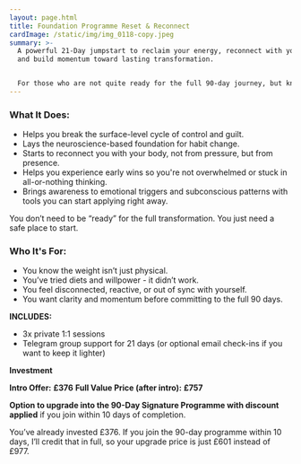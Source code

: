 ```yaml
---
layout: page.html
title: Foundation Programme Reset & Reconnect
cardImage: /static/img/img_0118-copy.jpeg
summary: >-
  A powerful 21-Day jumpstart to reclaim your energy, reconnect with your body,
  and build momentum toward lasting transformation.


  For those who are not quite ready for the full 90-day journey, but know something needs to shift.
---
```

### **What It Does:**

* Helps you break the surface-level cycle of control and guilt.
* Lays the neuroscience-based foundation for habit change.
* Starts to reconnect you with your body, not from pressure, but from presence.
* Helps you experience early wins so you're not overwhelmed or stuck in all-or-nothing thinking.
* Brings awareness to emotional triggers and subconscious patterns with tools you can start applying right away.

You don’t need to be “ready” for the full transformation. You just need a safe place to start.


### **Who It's For:**

* You know the weight isn’t just physical.
* You’ve tried diets and willpower - it didn’t work.
* You feel disconnected, reactive, or out of sync with yourself.
* You want clarity and momentum before committing to the full 90 days.

**INCLUDES:**

* 3x private 1:1 sessions
* Telegram group support for 21 days (or optional email check-ins if you want to keep it lighter)


**Investment**

**Intro Offer:** **£376**
**Full Value Price (after intro):** **£757**

**Option to upgrade into the 90-Day Signature Programme with discount applied** if you join within 10 days of completion.

You’ve already invested £376. If you join the 90-day programme within 10 days, I’ll credit that in full, so your upgrade price is just £601 instead of £977.
